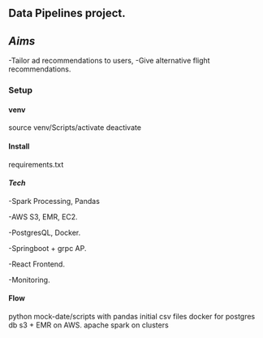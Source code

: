 ## Data Pipelines project.

## _Aims_

-Tailor ad recommendations to users,
-Give alternative flight recommendations.

### Setup

#### venv

source venv/Scripts/activate
deactivate

#### Install

requirements.txt

#### _Tech_

-Spark Processing, Pandas

-AWS S3, EMR, EC2.

-PostgresQL, Docker.

-Springboot + grpc AP.

-React Frontend.

-Monitoring.

#### Flow

python mock-date/scripts with pandas initial csv files
docker for postgres db
s3 + EMR on AWS. apache spark on clusters

